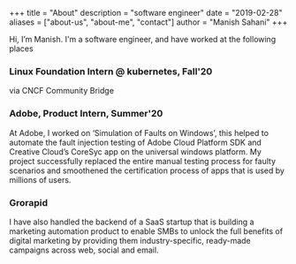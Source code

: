 +++
title = "About"
description = "software engineer"
date = "2019-02-28"
aliases = ["about-us", "about-me", "contact"]
author = "Manish Sahani"
+++

Hi, I’m Manish. I'm a software engineer, and have worked at the following places

### Linux Foundation Intern @ kubernetes, Fall'20
via CNCF Community Bridge

### Adobe, Product Intern, Summer'20

At Adobe, I worked on ‘Simulation of Faults on Windows’, this helped to automate the fault injection testing of Adobe Cloud Platform SDK and Creative Cloud’s CoreSyc app on the universal windows platform. My project successfully replaced the entire manual testing process for faulty scenarios and smoothened the certification process of apps that is used by millions of users. 

### Grorapid

I have also handled the backend of a SaaS startup that is building a marketing automation product to enable SMBs to unlock the full benefits of digital marketing by providing them industry-specific, ready-made campaigns across web, social and email.